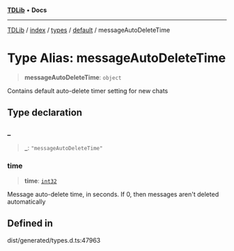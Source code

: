 [**TDLib**](../../../../../../README.md) • **Docs**

***

[TDLib](../../../../../../modules.md) / [index](../../../../../README.md) / [types](../../../README.md) / [default](../README.md) / messageAutoDeleteTime

# Type Alias: messageAutoDeleteTime

> **messageAutoDeleteTime**: `object`

Contains default auto-delete timer setting for new chats

## Type declaration

### \_

> **\_**: `"messageAutoDeleteTime"`

### time

> **time**: [`int32`](int32.md)

Message auto-delete time, in seconds. If 0, then messages aren't deleted automatically

## Defined in

dist/generated/types.d.ts:47963
